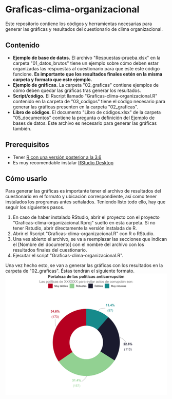 # Graficas-clima-organizacional
Este repositorio contiene los códigos y herramientas necesarias para generar las gráficas y resultados del cuestionario de clima organizacional.

## Contenido
- **Ejemplo de base de datos.** El archivo "Respuestas-prueba.xlsx" en la carpeta "01_datos_brutos" tiene un ejemplo sobre cómo deben estar organizadas las respuestas al cuestionario para que este este código funcione. **Es importante que los resultados finales estén en la misma carpeta y formato que este ejemplo.**
- **Ejemplo de gráficas.** La carpeta "02_graficas" contiene ejemplos de cómo deben quedar las gráficas tras generar los resultados. 
- **Script/código.** El Rscript llamado "Graficas-clima-organizacional.R" contenido en la carpeta de "03_codigos" tiene el código necesario para generar las gráficas presenten en la carpeta "02_graficas".
- **Libro de códigos.** El documento "Libro de códigos.xlsx" de la carpeta "05_documentos" contiene la pregunta o definición del Ejemplo de bases de datos. Este archivo es necesario para generar las gráficas también. 


## Prerequisitos 
- Tener [R con una versión posterior a la 3.6](https://cran.r-project.org/mirrors.html)
- Es muy recomendable instalar [RStudio Desktop](https://www.rstudio.com/products/rstudio/download/)

## Cómo usarlo
Para generar las gráficas es importante tener el archivo de resultados del cuestionario en el formato y ubicación correspondiente, así como tener instalados los programas antes señalados. Teniendo listo todo ello, hay que seguir los siguientes pasos. 

1. En caso de haber instalado RStudio, abrir el proyecto con el proyecto "Graficas-clima-organizacional.Rproj" suelto en esta carpeta. Si no tener Rstudio, abrir directamente la versión instalada de R. 
2. Abrir el Rscript "Graficas-clima-organizacional.R" con R o RStudio. 
3. Una ves abierto el archivo, se va a reemplazar las secciones que indican el [Nombre del documento] con el nombre del archivo con los resultados finales del cuestionario.
4. Ejecutar el script "Graficas-clima-organizacional.R".

Una vez hecho esto, se van a generar las gráficas con los resultados en la carpeta de "02_graficas". Éstas tendrán el siguiente formato.
![](02_graficas/p_1_fortaleza_de_las_politicas_anticorrupcion.png)